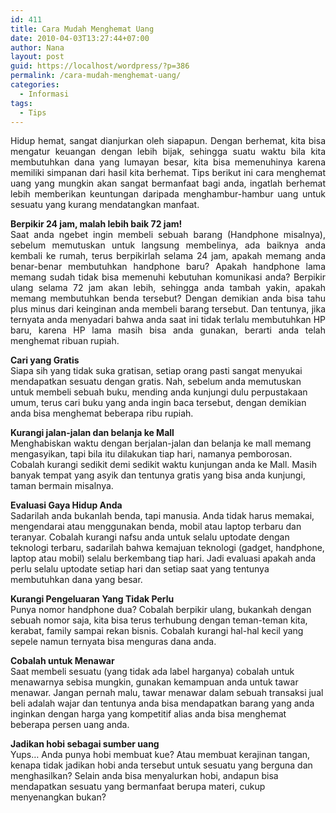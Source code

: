 ```yaml
---
id: 411
title: Cara Mudah Menghemat Uang
date: 2010-04-03T13:27:44+07:00
author: Nana
layout: post
guid: https://localhost/wordpress/?p=386
permalink: /cara-mudah-menghemat-uang/
categories:
  - Informasi
tags:
  - Tips
---
```

<p style="text-align: justify;">
  Hidup hemat, sangat dianjurkan oleh siapapun. Dengan berhemat, kita bisa mengatur keuangan dengan lebih bijak, sehingga suatu waktu bila kita membutuhkan dana yang lumayan besar, kita bisa memenuhinya karena memiliki simpanan dari hasil kita berhemat. Tips berikut ini cara menghemat uang yang mungkin akan sangat bermanfaat bagi anda, ingatlah berhemat lebih memberikan keuntungan daripada menghambur-hambur uang untuk sesuatu yang kurang mendatangkan manfaat.
</p>

<p style="text-align: justify;">
  <strong>Berpikir 24 jam, malah lebih baik 72 jam!</strong><br />Saat anda ngebet ingin membeli sebuah barang (Handphone misalnya), sebelum memutuskan untuk langsung membelinya, ada baiknya anda kembali ke rumah, terus berpikirlah selama 24 jam, apakah memang anda benar-benar membutuhkan handphone baru? Apakah handphone lama memang sudah tidak bisa memenuhi kebutuhan komunikasi anda? Berpikir ulang selama 72 jam akan lebih, sehingga anda tambah yakin, apakah memang membutuhkan benda tersebut? Dengan demikian anda bisa tahu plus minus dari keinginan anda membeli barang tersebut. Dan tentunya, jika ternyata anda menyadari bahwa anda saat ini tidak terlalu membutuhkan HP baru, karena HP lama masih bisa anda gunakan, berarti anda telah menghemat ribuan rupiah.
</p>

**Cari yang Gratis**  
Siapa sih yang tidak suka gratisan, setiap orang pasti sangat menyukai mendapatkan sesuatu dengan gratis. Nah, sebelum anda memutuskan untuk membeli sebuah buku, mending anda kunjungi dulu perpustakaan umum, terus cari buku yang anda ingin baca tersebut, dengan demikian anda bisa menghemat beberapa ribu rupiah.

**Kurangi jalan-jalan dan belanja ke Mall**  
Menghabiskan waktu dengan berjalan-jalan dan belanja ke mall memang mengasyikan, tapi bila itu dilakukan tiap hari, namanya pemborosan. Cobalah kurangi sedikit demi sedikit waktu kunjungan anda ke Mall. Masih banyak tempat yang asyik dan tentunya gratis yang bisa anda kunjungi, taman bermain misalnya.

**Evaluasi Gaya Hidup Anda**  
Sadarilah anda bukanlah benda, tapi manusia. Anda tidak harus memakai, mengendarai atau menggunakan benda, mobil atau laptop terbaru dan teranyar. Cobalah kurangi nafsu anda untuk selalu uptodate dengan teknologi terbaru, sadarilah bahwa kemajuan teknologi (gadget, handphone, laptop atau mobil) selalu berkembang tiap hari. Jadi evaluasi apakah anda perlu selalu uptodate setiap hari dan setiap saat yang tentunya membutuhkan dana yang besar.

**Kurangi Pengeluaran Yang Tidak Perlu**  
Punya nomor handphone dua? Cobalah berpikir ulang, bukankah dengan sebuah nomor saja, kita bisa terus terhubung dengan teman-teman kita, kerabat, family sampai rekan bisnis. Cobalah kurangi hal-hal kecil yang sepele namun ternyata bisa menguras dana anda.

**Cobalah untuk Menawar**  
Saat membeli sesuatu (yang tidak ada label harganya) cobalah untuk menawarnya sebisa mungkin, gunakan kemampuan anda untuk tawar menawar. Jangan pernah malu, tawar menawar dalam sebuah transaksi jual beli adalah wajar dan tentunya anda bisa mendapatkan barang yang anda inginkan dengan harga yang kompetitif alias anda bisa menghemat beberapa persen uang anda.

**Jadikan hobi sebagai sumber uang**  
Yups… Anda punya hobi membuat kue? Atau membuat kerajinan tangan, kenapa tidak jadikan hobi anda tersebut untuk sesuatu yang berguna dan menghasilkan? Selain anda bisa menyalurkan hobi, andapun bisa mendapatkan sesuatu yang bermanfaat berupa materi, cukup menyenangkan bukan?